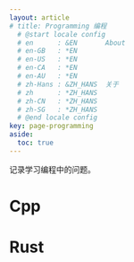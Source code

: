 ```yaml
---
layout: article
# title: Programming 编程
  # @start locale config
  # en      : &EN       About
  # en-GB   : *EN
  # en-US   : *EN
  # en-CA   : *EN
  # en-AU   : *EN
  # zh-Hans : &ZH_HANS  关于
  # zh      : *ZH_HANS
  # zh-CN   : *ZH_HANS
  # zh-SG   : *ZH_HANS
  # @end locale config
key: page-programming
aside:
  toc: true
---
```


记录学习编程中的问题。
# Cpp

# Rust
